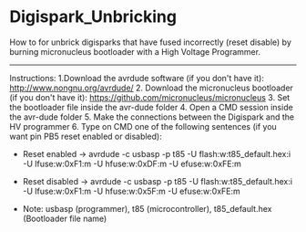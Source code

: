 # Digispark_Unbricking

How to for unbrick digisparks that have fused incorrectly (reset disable) by burning micronucleus bootloader with a High Voltage Programmer.

-------------------------------------------------------------------------------------------------------------------------

Instructions:
1.Download the avrdude software (if you don't have it): http://www.nongnu.org/avrdude/
2. Download the micronucleus bootloader (if you don't have it): https://github.com/micronucleus/micronucleus
3. Set the bootloader file inside the avr-dude folder
4. Open a CMD session inside the avr-dude folder
5. Make the connections between the Digispark and the HV programmer
6. Type on CMD one of the following sentences (if you want pin PB5 reset enabled or disabled):
  - Reset enabled  -> avrdude -c usbasp -p t85 -U flash:w:t85_default.hex:i -U lfuse:w:0xF1:m -U hfuse:w:0xDF:m -U efuse:w:0xFE:m
  - Reset disabled -> avrdude -c usbasp -p t85 -U flash:w:t85_default.hex:i -U lfuse:w:0xF1:m -U hfuse:w:0x5F:m -U efuse:w:0xFE:m

  - Note: usbasp (programmer), t85 (microcontroller), t85_default.hex (Bootloader file name)

